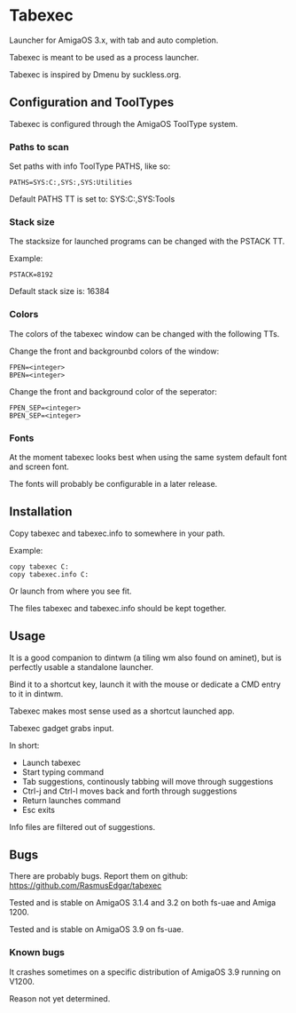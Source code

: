 # Tabexec
[//]: #del  

Launcher for AmigaOS 3.x, with tab and auto completion.

Tabexec is meant to be used as a process launcher.

Tabexec is inspired by Dmenu by suckless.org.

## Configuration and ToolTypes
[//]: #del  

Tabexec is configured through the AmigaOS ToolType system.

### Paths to scan
[//]: #del  

Set paths with info ToolType PATHS, like so:

```
PATHS=SYS:C:,SYS:,SYS:Utilities
```

Default PATHS TT is set to: SYS:C:,SYS:Tools

### Stack size
[//]: #del  

The stacksize for launched programs can be changed with the
PSTACK TT.

Example:
```
PSTACK=8192
```

Default stack size is: 16384

### Colors
[//]: #del  

The colors of the tabexec window can be changed with the following TTs.

Change the front and backgrounbd colors of the window:
```
FPEN=<integer>
BPEN=<integer>
```

Change the front and background color of the seperator:
```
FPEN_SEP=<integer>
BPEN_SEP=<integer>
```

### Fonts
[//]: #del  

At the moment tabexec looks best when using the same system default font and screen font.

The fonts will probably be configurable in a later release.

## Installation
[//]: #del  

Copy tabexec and tabexec.info to somewhere in your path.

Example:
```
copy tabexec C:
copy tabexec.info C:
```
Or launch from where you see fit.

The files tabexec and tabexec.info should be kept together.

## Usage
[//]: #del  

It is a good companion to dintwm (a tiling wm also found on aminet),
but is perfectly usable a standalone launcher.

Bind it to a shortcut key, launch it with the mouse or dedicate a CMD entry
to it in dintwm.

Tabexec makes most sense used as a shortcut launched app.

Tabexec gadget grabs input.

In short:

* Launch tabexec
* Start typing command
* Tab suggestions, continously tabbing will move through suggestions
* Ctrl-j and Ctrl-l moves back and forth through suggestions
* Return launches command
* Esc exits

Info files are filtered out of suggestions.

## Bugs
[//]: #del  

There are probably bugs. Report them on github: https://github.com/RasmusEdgar/tabexec

Tested and is stable on AmigaOS 3.1.4 and 3.2 on both fs-uae and Amiga 1200.

Tested and is stable on AmigaOS 3.9 on fs-uae.

### Known bugs
[//]: #del  

It crashes sometimes on a specific distribution of AmigaOS 3.9 running on V1200.

Reason not yet determined.
